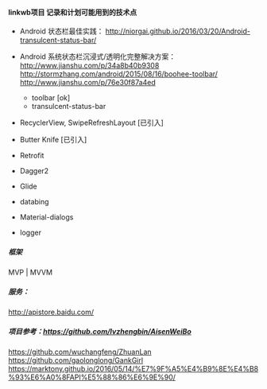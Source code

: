 #### linkwb项目 记录和计划可能用到的技术点
* Android 状态栏最佳实践：
http://niorgai.github.io/2016/03/20/Android-transulcent-status-bar/

* Android 系统状态栏沉浸式/透明化完整解决方案：
http://www.jianshu.com/p/34a8b40b9308
http://stormzhang.com/android/2015/08/16/boohee-toolbar/
http://www.jianshu.com/p/76e30f87a4ed
  * toolbar [ok]
  * transulcent-status-bar


* RecyclerView, SwipeRefreshLayout [已引入]

* Butter Knife [已引入]

* Retrofit

* Dagger2

* Glide

* databing

* Material-dialogs

* logger

##### 框架
MVP | MVVM

##### 服务：
http://apistore.baidu.com/

##### 项目参考：https://github.com/lvzhengbin/AisenWeiBo
https://github.com/wuchangfeng/ZhuanLan
https://github.com/gaolonglong/GankGirl
https://marktony.github.io/2016/05/14/%E7%9F%A5%E4%B9%8E%E4%B8%93%E6%A0%8FAPI%E5%88%86%E6%9E%90/




